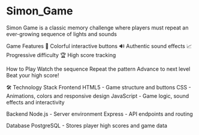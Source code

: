 # Simon_Game
Simon Game is a classic memory challenge where players must repeat an ever-growing sequence of lights and sounds

Game Features
🎨 Colorful interactive buttons
🔊 Authentic sound effects
📈 Progressive difficulty
🏆 High score tracking

How to Play
Watch the sequence
Repeat the pattern
Advance to next level
Beat your high score!

🛠 Technology Stack
Frontend
HTML5 - Game structure and buttons
CSS - Animations, colors and responsive design
JavaScript - Game logic, sound effects and interactivity

Backend
Node.js - Server environment
Express - API endpoints and routing

Database
PostgreSQL - Stores player high scores and game data

